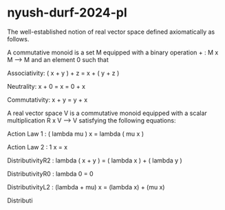 # nyush-durf-2024-pl

The well-established notion of real vector space defined axiomatically as follows.

A commutative monoid is a set M equipped with a binary operation + : M x M --> M and an element 0 such that

Associativity: ( x + y ) + z = x + ( y + z )

Neutrality: x + 0 = x = 0 + x

Commutativity: x + y = y + x

A real vector space V is a commutative monoid equipped with a scalar multiplication R x V --> V 
satisfying the following equations:

Action Law 1 : ( lambda mu ) x = lambda ( mu x )

Action Law 2 : 1 x = x

DistributivityR2 : lambda ( x + y ) = ( lambda x ) + ( lambda y )

DistributivityR0 : lambda 0 = 0

DistributivityL2 : (lambda + mu) x = (lambda x) + (mu x)

Distributi




